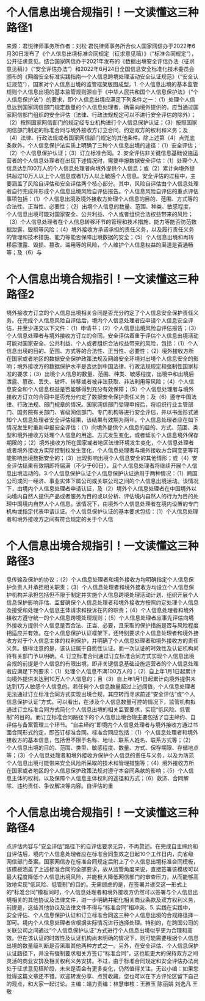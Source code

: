 # 个人信息出境合规指引！一文读懂这三种路径1

来源：君悦律师事务所作者：刘松 君悦律师事务所合伙人国家网信办于2022年6月30日发布了《个人信息出境标准合同规定（征求意见稿）》（“标准合同规定”），公开征求意见。结合国家网信办于2021年发布的《数据出境安全评估办法（征求意见稿）》（“安全评估办法”）和2022年6月24日全国信息安全标准化技术委员会颁布的《网络安全标准实践指南—个人信息跨境处理活动安全认证规范》（“安全认证规范”），国家对个人信息出境的监管框架版图成型。1. 个人信息出境的基本监管规则个人信息出境的基本监管规则源自于《中华人民共和国个人信息保护法》（“个人信息保护法”）的要求，即个人信息出境应满足下列条件之一：（1）处理个人信息达到国家网信部门规定数量的个人信息处理者，确需向境外提供的，应当通过国家网信部门组织的安全评估（法律、行政法规规定可以不进行安全评估的除外）；（2）按照国家网信部门的规定经专业机构进行个人信息保护认证；（3）按照国家网信部门制定的标准合同与境外接收方订立合同，约定双方的权利和义务；及（4）法律、行政法规或者国家网信部门规定的其他条件。除上述第（4）点兜底条款外，个人信息保护法实质上明确了三种个人信息出境的途径：（1）安全评估；（2）个人信息保护认证；（3）订立标准合同。2. 安全评估非关键信息基础设施运营者的个人信息处理者在出现下述情况时，需要申报数据安全评估：（1）处理个人信息达到100万人的个人信息处理者向境外提供个人信息；或（2）累计向境外提供超过10万人以上个人信息或者1万人以上敏感个人信息。安全评估的过程中，主要涵盖了风险自评估和安全评估两个核心部分。其中，风险自评估由个人信息处理者自行完成并形成个人信息出境风险自评估报告。个人信息风险自评估的重点评估事项包括：（1）个人信息出境及境外接收方处理个人信息的目的、范围、方式等的合法性、正当性、必要性；（2）出境个人信息的数量、范围、种类、敏感程度，个人信息出境可能对国家安全、公共利益、个人或者组织合法权益带来的风险；（3）个人信息处理者在个人信息转移环节的管理和技术措施、能力等能否防范数据泄露、毁损等风险；（4）境外接收方承诺承担的责任义务，以及履行责任义务的管理和技术措施、能力等能否保障出境数据的安全；（5）个人信息出境和再转移后泄露、毁损、篡改、滥用等的风险，个人维护个人信息权益的渠道是否通畅等；及（6）与

# 个人信息出境合规指引！一文读懂这三种路径2

境外接收方订立的个人信息出境相关合同是否充分约定了个人信息安全保护责任义务。在完成个人信息风险自评估后，境内个人信息处理者应申请个人信息安全评估，并至少递交以下文件：（1）申请书；（2）个人信息出境风险自评估报告；（3）个人信息处理者与境外接收方订立的合同。安全评估着重于评估个人信息出境活动可能对国家安全、公共利益、个人或者组织合法权益带来的风险，包括：（1）个人信息出境的目的、范围、方式等的合法性、正当性、必要性；（2）境外接收方所在国家或者地区的数据安全保护政策法规及网络安全环境对出境个人信息安全的影响；境外接收方的数据保护水平是否达到中国法律、行政法规规定和强制性国家标准的要求；（3）出境个人信息的数量、范围、种类、敏感程度，出境中和出境后泄露、篡改、丢失、破坏、转移或者被非法获取、非法利用等风险；（4）个人信息安全和个人信息权益是否能够得到充分有效保障；（5）个人信息处理者与境外接收方订立的合同中是否充分约定了数据安全保护责任义务；及（6）遵守中国法律、行政法规、部门规章的情况。国家网信部门受理申报后，将组织行业主管部门、国务院有关部门、省级网信部门、专门机构等进行安全评估，并以书面形式通知个人信息处理者安全评估结果，该结果有效期为两年。个人信息处理者应在如下情况发生时重新申报安全评估：（1）向境外提供个人信息的目的、方式、范围、类型和境外接收方处理个人信息的用途、方式发生变化，或者延长个人信息境外保存期限的；（2）境外接收方所在国家或者地区法律环境发生变化，个人信息处理者或者境外接收方实际控制权发生变化，个人信息处理者与境外接收方合同变更等可能影响出境数据安全的；（3）出现影响出境个人信息安全的其他情形；或（4）安全评估结果有效期即将届满（不少于60日），且个人信息处理者将继续开展个人信息出境活动的。3.个人信息保护认证个人信息保护认证适用于两种情况：（1）跨国公司或同一经济、事业实体下属公司或关联公司之间的个人信息出境活动。该情况下，由境内个人信息处理者申请认证，及（2）境外个人信息处理者在中国境外以向境内自然人提供产品或者服务为目的或以分析、评估境内自然人的行为为目的处理中国境内自然人个人信息。该情况下，由境外个人信息处理者在境内设置的专门机构或指定代表申请认证。个人信息保护认证的基本要求包括：（1）个人信息处理者和境外接收方之间有符合规定的关于个人信

# 个人信息出境合规指引！一文读懂这三种路径3

息传输及保护的协议；（2）个人信息处理者和境外接收方均明确指定个人信息保护负责人并承担相关职责；（3）个人信息处理者和境外接收方均设立个人信息保护机构并承担包括但不限于制定并实施个人信息跨境处理活动计划、组织开展个人信息保护影响评估、监督确保个人信息处理者和境外接收方按照约定处理个人信息及接受和处理个人信息主体请求和投诉在内的职责；（4）个人信息处理者和境外接收方遵守统一的个人信息跨境处理规则；（5）个人信息处理者应事先评估向境外接收方提供个人信息是否合法、正当、必要，且采取的保护措施是否与风险程度相适应并有效。在个人信息保护认证框架下，还特别要求个人信息处理者和境外接收方对于个人信息主体的权利保护，并明确了个人信息处理者和境外接收方的责任义务。值得注意的是，该认证属于自愿性认证。而一次认证的时效性及认证机构尚待有关部门予以明确。4. 订立标准合同通过订立标准合同方式实现个人信息出境合规的前提是个人信息的有限出境，即非关键信息基础设施运营者的个人信息处理者应满足下列要求：（1）处理个人信息不满100万人的；（2）自上年1月1日起累计向境外提供未达到10万人个人信息的；且（3）自上年1月1日起累计向境外提供未达到1万人敏感个人信息的。若任何个人信息数量超过上述阈值，个人信息处理者无法通过订立标准合同方式实现出境合规，其应转而寻求前述“安全评估”或“个人信息保护认证”方式。可以看出，在涉及个人信息数量可控的情况下，监管机构拟通过订立标准合同方式简化个人信息出境的相关监管要求，实现“低风险、低管制”的目的。而订立标准合同路径下的个人信息出境合规主要包括了自主缔约、自评估与备案管理三个环节。“自主缔约”即境内个人信息处理者与境外接收方通过书面合同形式约定，即签订标准合同。标准合同应包括：（1）个人信息处理者和境外接收方的基本信息，包括但不限于名称、地址、联系人姓名、联系方式等；（2）个人信息出境的目的、范围、类型、敏感程度、数量、方式、保存期限、存储地点等；（3）个人信息处理者和境外接收方保护个人信息的责任与义务，以及为防范个人信息出境可能带来安全风险所采取的技术和管理措施等；（4）境外接收方所在国家或者地区的个人信息保护政策法规对遵守本合同条款的影响；（5）个人信息主体的权利，以及保障个人信息主体权利的途径和方式；（6）救济、合同解除、违约责任、争议解决等内容。自评估的重

# 个人信息出境合规指引！一文读懂这三种路径4

点评估内容与“安全评估”路径下的自评估要求无异，不再赘述。在完成自主缔约和自评估后，境内个人信息处理者应在标准合同生效之日起10个工作日内，向省级网信部门备案。国家网信办在标准合同规定后附上了个人信息出境标准合同模板，该模板涵盖了上述标准合同的全部要求，故从监管角度来说，直接签署该模板可以最大程度降低个人信息出境风险，并能极大降低网信部门的审查压力，从而能够高效地实现“低风险、低管制”的目的。无需顾虑的是，在签署并递交这一形式上的“标准合同”模板同时，个人信息处理者和境外接收方仍然可以签署与个人信息出境相关的其他协议及法律文件，进一步明确并细化相关商业条款及双方权利义务，前提是，这些其他协议及法律文件不得与“标准合同”相冲突。5. 实践在实践中，安全评估、个人信息保护认证和订立标准合同这三种个人信息出境的合规路径择一即可。境内个人信息处理者应根据实际情况进行选择处理。特别的，在跨国公司的关联公司之间通过“个人信息保护认证”方式进行个人信息出境似乎更为合理和高效。但在该认证的时效性及认证机构尚未明确的情况下，则可能需要根据个人信息出境的数量级判断是否采取其他两种方式之一。另外，在安全评估、个人信息保护认证路径下，并没有强制要求相关方签订“标准合同”，这也能更大的保持双方之间灵活的商业安排及相关权利义务安排。不过，由于标准合同规定和安全评估办法尚处于征求意见稿阶段，未来是否会有更多变化，仍然值得关注。无讼小编：如果您觉得这篇文章还不错，欢迎转发分享、点赞收藏，您也可以在下方评论区留下自己的观点，和大家一起讨论。主编：靖力责编：林慧审核：王雅玉 陈丽娟 刘逸凡 王敬

